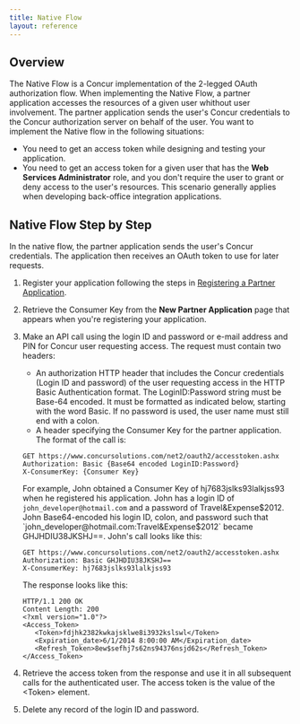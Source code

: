 ```yaml
---
title: Native Flow
layout: reference
---
```





##  Overview

The Native Flow is a Concur implementation of the 2-legged OAuth authorization flow. When implementing the Native Flow, a partner application accesses the resources of a given user whithout user involvement. The partner application sends the user's Concur credentials to the Concur authorization server on behalf of the user. You want to implement the Native flow in the following situations:

* You need to get an access token while designing and testing your application.
* You need to get an access token for a given user that has the **Web Services Administrator** role, and you don't require the user to grant or deny access to the user's resources. This scenario generally applies when developing back-office integration applications.

##  Native Flow Step by Step

In the native flow, the partner application sends the user's Concur credentials. The application then receives an OAuth token to use for later requests.

1. Register your application following the steps in [Registering a Partner Application][1].
2. Retrieve the Consumer Key from the **New Partner Application** page that appears when you're registering your application.
3. Make an API call using the login ID and password or e-mail address and PIN for Concur user requesting access. The request must contain two headers:
    * An authorization HTTP header that includes the Concur credentials (Login ID and password) of the user requesting access in the HTTP Basic Authentication format. The LoginID:Password string must be Base-64 encoded. It must be formatted as indicated below, starting with the word Basic. If no password is used, the user name must still end with a colon.
    * A header specifying the Consumer Key for the partner application.  
    The format of the call is:  

   ```
   GET https://www.concursolutions.com/net2/oauth2/accesstoken.ashx
   Authorization: Basic {Base64 encoded LoginID:Password}
   X-ConsumerKey: {Consumer Key}
   ```

   For example, John obtained a Consumer Key of hj7683jslks93lalkjss93 when he registered his application. John has a login     ID of `john_developer@hotmail.com` and a password of Travel&Expense$2012. John Base64-encoded his login ID, colon, and       password such that `john_developer@hotmail.com:Travel&Expense$2012` became GHJHDIU38JKSHJ==. John's call looks like this:

   ```
   GET https://www.concursolutions.com/net2/oauth2/accesstoken.ashx
   Authorization: Basic GHJHDIU38JKSHJ==
   X-ConsumerKey: hj7683jslks93lalkjss93
   ```

   The response looks like this:

   ```
   HTTP/1.1 200 OK
   Content Length: 200
   <?xml version="1.0"?>
   <Access_Token>
      <Token>fdjhk2382kwkajsklwe8i3932kslswl</Token>
      <Expiration_date>6/1/2014 8:00:00 AM</Expiration_date>
      <Refresh_Token>8ew$sefhj7s62ns94376nsjd62s</Refresh_Token>
   </Access_Token>
   ```

4. Retrieve the access token from the response and use it in all subsequent calls for the authenticated user. The access token is the value of the &lt;Token&gt; element.
5. Delete any record of the login ID and password.




[1]: /docs/overviews/partner-applications.html
